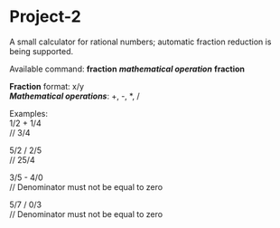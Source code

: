 # Project-2

A small calculator for rational numbers; automatic fraction reduction is being supported.

Available command: **fraction** ***mathematical operation*** **fraction**

**Fraction** format: x/y   
***Mathematical operations***: +, -, *, /

Examples:  
1/2 + 1/4  
// 3/4  

5/2 / 2/5  
// 25/4  

3/5 - 4/0  
// Denominator must not be equal to zero 

5/7 / 0/3  
// Denominator must not be equal to zero
